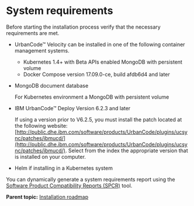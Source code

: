 # System requirements

Before starting the installation process verify that the necessary requirements are met.

-   UrbanCode™ Velocity can be installed in one of the following container management systems.
    -   Kubernetes 1.4+ with Beta APIs enabled MongoDB with persistent volume
    -   Docker Compose version 17.09.0-ce, build afdb6d4 and later
-   MongoDB document database

    For Kubernetes environment a MongoDB with persistent volume

-   IBM UrbanCode™ Deploy Version 6.2.3 and later

    If using a version prior to V6.2.5, you must install the patch located at the following website: [http://public.dhe.ibm.com/software/products/UrbanCode/plugins/ucsync/patches/ibmucd/](http://public.dhe.ibm.com/software/products/UrbanCode/plugins/ucsync/patches/ibmucd/). Select from the index the appropriate version that is installed on your computer.

-   Helm if installing in a Kubernetes system

You can dynamically generate a system requirements report using the [Software Product Compatibility Reports \(SPCR\)](https://www.ibm.com/software/reports/compatibility/clarity/index.html) tool.

**Parent topic:** [Installation roadmap](../../com.ibm.uvelocity.doc/topics/c_install_se_roadmap.md)

